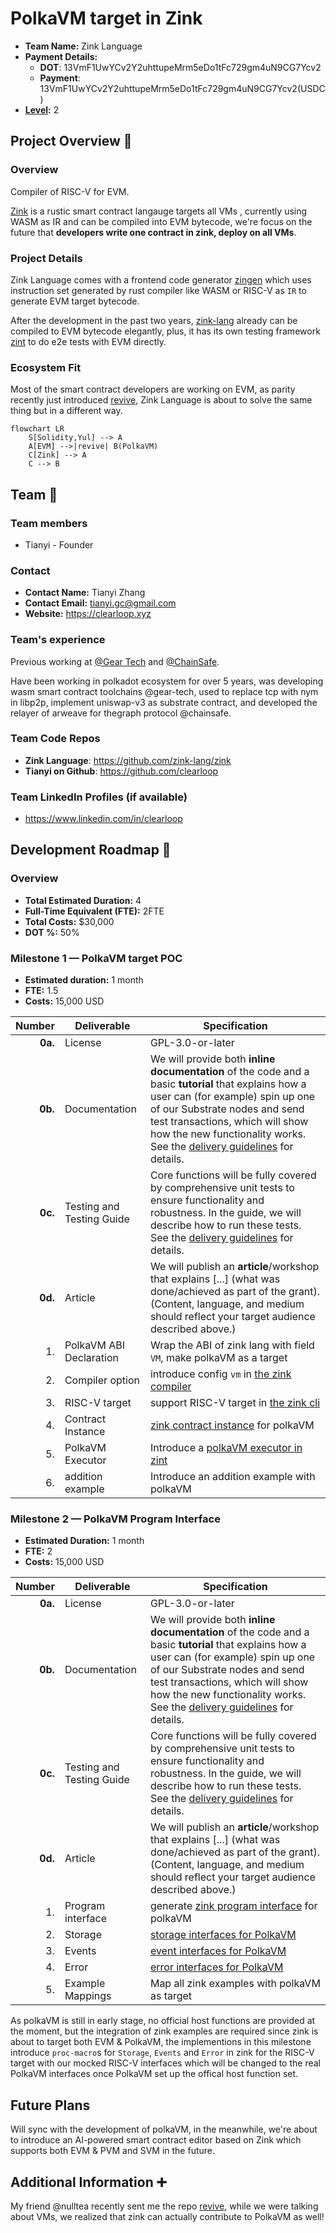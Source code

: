 # PolkaVM target in Zink

- **Team Name:** Zink Language
- **Payment Details:**
  - **DOT**: 13VmF1UwYCv2Y2uhttupeMrm5eDo1tFc729gm4uN9CG7Ycv2
  - **Payment**: 13VmF1UwYCv2Y2uhttupeMrm5eDo1tFc729gm4uN9CG7Ycv2(USDC)
- **[Level](https://github.com/w3f/Grants-Program/tree/master#level_slider-levels):** 2

## Project Overview :page_facing_up:


### Overview

Compiler of RISC-V for EVM.

[Zink](https://github.com/zink-lang/zink) is a rustic smart contract langauge targets all VMs , currently using WASM as IR and can be compiled into EVM bytecode, we're focus on the future that **developers write one contract in zink, deploy on all VMs**.


### Project Details

Zink Language comes with a frontend code generator [zingen](https://github.com/zink-lang/zink/tree/main/codegen) which uses instruction set
generated by rust compiler like WASM or RISC-V as `IR` to generate EVM target bytecode.

After the development in the past two years, [zink-lang](https://github.com/zink-lang/zink) already can be compiled to EVM bytecode elegantly, plus, it has its own testing framework [zint](https://github.com/zink-lang/zink/tree/main/zint) to do e2e tests with EVM directly.


### Ecosystem Fit

Most of the smart contract developers are working on EVM, as parity recently just introduced [revive](https://github.com/paritytech/revive), Zink Language is about to solve the same thing but in a different way.

```mermaid
flowchart LR
    S[Solidity,Yul] --> A
    A[EVM] -->|revive| B(PolkaVM)
    C[Zink] --> A
    C --> B
```

## Team :busts_in_silhouette:

### Team members

- Tianyi - Founder

### Contact

- **Contact Name:** Tianyi Zhang
- **Contact Email:** tianyi.gc@gmail.com
- **Website:** https://clearloop.xyz

### Team's experience

Previous working at [@Gear Tech](https://github.com/gear-tech) and [@ChainSafe](https://github.com/chainsafe).

Have been working in polkadot ecosystem for over 5 years, was developing wasm smart contract toolchains @gear-tech,
used to replace tcp with nym in libp2p, implement uniswap-v3 as substrate contract, and developed the relayer of arweave for thegraph protocol @chainsafe.


### Team Code Repos

- **Zink Language**: https://github.com/zink-lang/zink
- **Tianyi on Github**: https://github.com/clearloop


### Team LinkedIn Profiles (if available)

- https://www.linkedin.com/in/clearloop


## Development Roadmap :nut_and_bolt:

### Overview

- **Total Estimated Duration:** 4
- **Full-Time Equivalent (FTE):**  2FTE
- **Total Costs:** $30,000
- **DOT %:** 50%

### Milestone 1 — PolkaVM target POC

- **Estimated duration:** 1 month
- **FTE:**  1.5
- **Costs:** 15,000 USD

| Number | Deliverable | Specification |
| -----: | ----------- | ------------- |
| **0a.** | License | GPL-3.0-or-later |
| **0b.** | Documentation | We will provide both **inline documentation** of the code and a basic **tutorial** that explains how a user can (for example) spin up one of our Substrate nodes and send test transactions, which will show how the new functionality works. See the [delivery guidelines](https://grants.web3.foundation/docs/Support%20Docs/milestone-deliverables-guidelines#documentation) for details. |
| **0c.** | Testing and Testing Guide | Core functions will be fully covered by comprehensive unit tests to ensure functionality and robustness. In the guide, we will describe how to run these tests. See the [delivery guidelines](https://grants.web3.foundation/docs/Support%20Docs/milestone-deliverables-guidelines#testing-guide) for details. |
| **0d.** | Article | We will publish an **article**/workshop that explains [...] (what was done/achieved as part of the grant). (Content, language, and medium should reflect your target audience described above.) |
| 1. | PolkaVM ABI Declaration | Wrap the ABI of zink lang with field `VM`, make polkaVM as a target |
| 2. | Compiler option | introduce config `vm` in [the zink compiler](https://github.com/zink-lang/zink/blob/main/compiler/src/cli.rs#L11) |
| 3. | RISC-V target | support RISC-V target in [the zink cli](https://github.com/zink-lang/zink/blob/main/elko/src/build.rs#L47) |
| 4. | Contract Instance | [zink contract instance](https://github.com/zink-lang/zink/blob/main/zint/src/contract.rs#L16) for polkaVM  |
| 5. | PolkaVM Executor | Introduce a [polkaVM executor in zint](https://github.com/zink-lang/zink/blob/main/zint/src/lib.rs#L6) |
| 6. | addition example | Introduce an addition example with polkaVM |

### Milestone 2 — PolkaVM Program Interface

- **Estimated Duration:** 1 month
- **FTE:**  2
- **Costs:** 15,000 USD

| Number | Deliverable | Specification |
| -----: | ----------- | ------------- |
| **0a.** | License | GPL-3.0-or-later |
| **0b.** | Documentation | We will provide both **inline documentation** of the code and a basic **tutorial** that explains how a user can (for example) spin up one of our Substrate nodes and send test transactions, which will show how the new functionality works. See the [delivery guidelines](https://grants.web3.foundation/docs/Support%20Docs/milestone-deliverables-guidelines#documentation) for details. |
| **0c.** | Testing and Testing Guide | Core functions will be fully covered by comprehensive unit tests to ensure functionality and robustness. In the guide, we will describe how to run these tests. See the [delivery guidelines](https://grants.web3.foundation/docs/Support%20Docs/milestone-deliverables-guidelines#testing-guide) for details. |
| **0d.** | Article | We will publish an **article**/workshop that explains [...] (what was done/achieved as part of the grant). (Content, language, and medium should reflect your target audience described above.) |
| 1. | Program interface | generate [zink program interface](https://github.com/zink-lang/zink/issues/266) for polkaVM |
| 2. | Storage | [storage interfaces for PolkaVM](https://github.com/zink-lang/zink/tree/main/zink/src/storage) |
| 3. | Events | [event interfaces for PolkaVM](https://github.com/zink-lang/zink/issues/255) |
| 4. | Error | [error interfaces for PolkaVM](https://github.com/zink-lang/zink/issues/258) |
| 5. | Example Mappings | Map all zink examples with polkaVM as target |

As polkaVM is still in early stage, no official host functions are provided at the moment, but the integration of zink examples are required since zink is about to target both EVM & PolkaVM,
the implementions in this milestone introduce `proc-macro`s for `Storage`, `Events` and `Error` in zink for the RISC-V target with our mocked RISC-V interfaces which will be changed to the real
PolkaVM interfaces once PolkaVM set up the offical host function set.

## Future Plans

Will sync with the development of polkaVM, in the meanwhile, we're about to introduce an AI-powered smart contract editor based on Zink which supports both EVM & PVM and SVM in the future. 


## Additional Information :heavy_plus_sign:

My friend @nulltea recently sent me the repo [revive](https://github.com/paritytech/revive), while we were talking about VMs, we realized that zink can actually contribute to PolkaVM as well!
